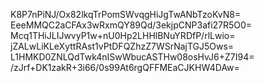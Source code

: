 K8P7nPiNJ/Ox82lkqTrPomSWvqgHiJgTwANbTzoKvN8=
EeeMMQC2aCFAx3wRxmQY89Qd/3ekjpCNP3afi27R5O0=
Mcq1THiJLIJwvyP1w+nU0Hp2LHHlBNuYRDfP/rlLwio=
jZALwLiKLeXyttRAst1vPtDFQZhzZ7WSrNajTGJ5Ows=
L1HMKD0ZNLQdTwk4nISwWbucASTHw08osHvJ6+Z7I94=
/zJrf+DK1zakR+3i66/0s99At6rgQFFMEaCJKHW4DAw=
